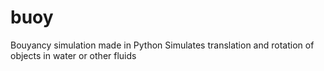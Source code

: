 # buoy
Bouyancy simulation made in Python
Simulates translation and rotation of objects in water or other fluids
